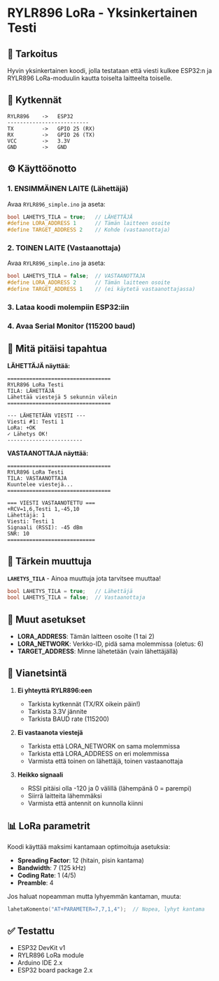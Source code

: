 # RYLR896 LoRa - Yksinkertainen Testi

## 🎯 Tarkoitus
Hyvin yksinkertainen koodi, jolla testataan että viesti kulkee ESP32:n ja RYLR896 LoRa-moduulin kautta toiselta laitteelta toiselle.

## 🔌 Kytkennät

```
RYLR896    ->   ESP32
--------------------------
TX         ->   GPIO 25 (RX)
RX         ->   GPIO 26 (TX)
VCC        ->   3.3V
GND        ->   GND
```

## ⚙️ Käyttöönotto

### 1. ENSIMMÄINEN LAITE (Lähettäjä)

Avaa `RYLR896_simple.ino` ja aseta:

```cpp
bool LAHETYS_TILA = true;   // LÄHETTÄJÄ
#define LORA_ADDRESS 1      // Tämän laitteen osoite
#define TARGET_ADDRESS 2    // Kohde (vastaanottaja)
```

### 2. TOINEN LAITE (Vastaanottaja)

Avaa `RYLR896_simple.ino` ja aseta:

```cpp
bool LAHETYS_TILA = false;  // VASTAANOTTAJA
#define LORA_ADDRESS 2      // Tämän laitteen osoite
#define TARGET_ADDRESS 1    // (ei käytetä vastaanottajassa)
```

### 3. Lataa koodi molempiin ESP32:iin

### 4. Avaa Serial Monitor (115200 baud)

## 📡 Mitä pitäisi tapahtua

**LÄHETTÄJÄ näyttää:**
```
=================================
RYLR896 LoRa Testi
TILA: LÄHETTÄJÄ
Lähettää viestejä 5 sekunnin välein
=================================

--- LÄHETETÄÄN VIESTI ---
Viesti #1: Testi 1
LoRa: +OK
✓ Lähetys OK!
------------------------
```

**VASTAANOTTAJA näyttää:**
```
=================================
RYLR896 LoRa Testi
TILA: VASTAANOTTAJA
Kuuntelee viestejä...
=================================

=== VIESTI VASTAANOTETTU ===
+RCV=1,6,Testi 1,-45,10
Lähettäjä: 1
Viesti: Testi 1
Signaali (RSSI): -45 dBm
SNR: 10
============================
```

## 🔧 Tärkein muuttuja

**`LAHETYS_TILA`** - Ainoa muuttuja jota tarvitsee muuttaa!

```cpp
bool LAHETYS_TILA = true;   // Lähettäjä
bool LAHETYS_TILA = false;  // Vastaanottaja
```

## 📝 Muut asetukset

- **LORA_ADDRESS**: Tämän laitteen osoite (1 tai 2)
- **LORA_NETWORK**: Verkko-ID, pidä sama molemmissa (oletus: 6)
- **TARGET_ADDRESS**: Minne lähetetään (vain lähettäjällä)

## 🐛 Vianetsintä

1. **Ei yhteyttä RYLR896:een**
   - Tarkista kytkennät (TX/RX oikein päin!)
   - Tarkista 3.3V jännite
   - Tarkista BAUD rate (115200)

2. **Ei vastaanota viestejä**
   - Tarkista että LORA_NETWORK on sama molemmissa
   - Tarkista että LORA_ADDRESS on eri molemmissa
   - Varmista että toinen on lähettäjä, toinen vastaanottaja

3. **Heikko signaali**
   - RSSI pitäisi olla -120 ja 0 välillä (lähempänä 0 = parempi)
   - Siirrä laitteita lähemmäksi
   - Varmista että antennit on kunnolla kiinni

## 📊 LoRa parametrit

Koodi käyttää maksimi kantamaan optimoituja asetuksia:
- **Spreading Factor**: 12 (hitain, pisin kantama)
- **Bandwidth**: 7 (125 kHz)
- **Coding Rate**: 1 (4/5)
- **Preamble**: 4

Jos haluat nopeamman mutta lyhyemmän kantaman, muuta:
```cpp
lahetaKomento("AT+PARAMETER=7,7,1,4");  // Nopea, lyhyt kantama
```

## ✅ Testattu

- ESP32 DevKit v1
- RYLR896 LoRa module
- Arduino IDE 2.x
- ESP32 board package 2.x
